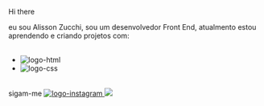 Hi there 

eu sou Alisson Zucchi, sou um desenvolvedor Front End, atualmento estou aprendendo e criando projetos com:
<br>
<br>
- <img src= "https://img.shields.io/badge/HTML-239120?style=for-the-badge&logo=html5&logoColor=white" alt="logo-html"/>
- <img src= "https://img.shields.io/badge/CSS-239120?&style=for-the-badge&logo=css3&logoColor=white" alt="logo-css"/>
<br>
  sigam-me
  <a href= "https://www.instagram.com/"><img src="https://img.shields.io/badge/Instagram-E4405F?style=for-the-badge&logo=instagram&logoColor=white" alt="logo-instagram" />
  <a href="https://www.linkedin.com/in/alisson-zucchi-7124b918a/"><img src="https://img.shields.io/badge/LinkedIn-0077B5?style=for-the-badge&logo=linkedin&logoColor=white"/>
